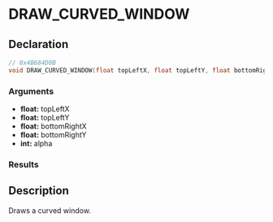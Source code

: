 # DRAW_CURVED_WINDOW

## Declaration
```cpp
// 0x4B684D0B
void DRAW_CURVED_WINDOW(float topLeftX, float topLeftY, float bottomRightX, float bottomRightY, int alpha);
```

### Arguments
- **float:** topLeftX
- **float:** topLeftY
- **float:** bottomRightX
- **float:** bottomRightY
- **int:** alpha

### Results

## Description
Draws a curved window.